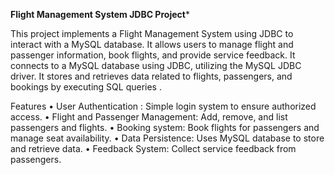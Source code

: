 **************Flight Management System JDBC Project***************

This project implements a Flight Management System using JDBC to interact with a MySQL database. It allows users to manage flight and passenger information, book flights, and provide service feedback. It connects to a MySQL database using JDBC, utilizing the MySQL JDBC driver. It stores and retrieves data related to flights, passengers, and bookings by executing SQL queries .

Features
    •  User Authentication : Simple login system to ensure authorized access.
    •  Flight and Passenger Management: Add, remove, and list passengers and flights.
    •   Booking system: Book flights for passengers and manage seat availability.
    •   Data Persistence:  Uses MySQL database to store and retrieve data.
    •   Feedback System:  Collect service feedback from passengers.
